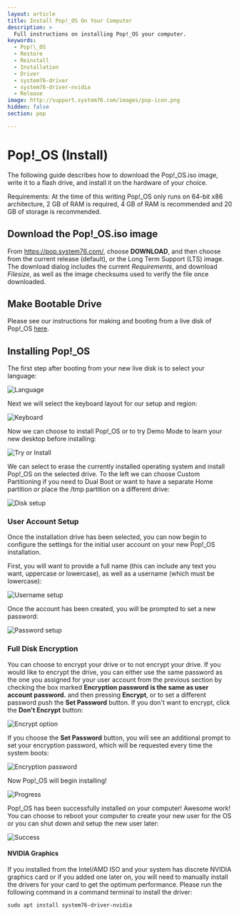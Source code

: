 ```yaml
---
layout: article
title: Install Pop!_OS On Your Computer
description: >
  Full instructions on installing Pop!_OS your computer.
keywords:
  - Pop!\_OS
  - Restore
  - Reinstall
  - Installation
  - Driver
  - system76-driver
  - system76-driver-nvidia
  - Release
image: http://support.system76.com/images/pop-icon.png
hidden: false
section: pop

---
```


# Pop!_OS (Install)

The following guide describes how to download the Pop!\_OS.iso image, write it to a flash drive, and install it on the hardware of your choice.

Requirements: At the time of this writing Pop!\_OS only runs on 64-bit x86 architecture, 2 GB of RAM is required, 4 GB of RAM is recommended and 20 GB of storage is recommended.

## Download the Pop!\_OS.iso image
From https://pop.system76.com/, choose **DOWNLOAD**, and then choose from the current release (default), or the Long Term Support (LTS) image. The download dialog includes the current _Requirements_, and download _Filesize_, as well as the image checksums used to verify the file once downloaded.

## Make Bootable Drive

Please see our instructions for making and booting from a live disk of Pop!\_OS [here](/articles/live-disk/).

## Installing Pop!\_OS

The first step after booting from your new live disk is to select your language:

![Language](/images/install-pop/1_language.png)

Next we will select the keyboard layout for our setup and region:

![Keyboard](/images/install-pop/2_keyboard.png)

Now we can choose to install Pop!\_OS or to try Demo Mode to learn your new desktop before installing:

![Try or Install](/images/install-pop/3_try_or_install.png)

We can select to erase the currently installed operating system and install Pop!\_OS on the selected drive. To the left we can choose Custom Partitioning if you need to Dual Boot or want to have a separate Home partition or place the /tmp partition on a different drive:

![Disk setup](/images/install-pop/4_disk.png)

### User Account Setup

Once the installation drive has been selected, you can now begin to configure the settings for the initial user account on your new Pop!\_OS installation.

First, you will want to provide a full name (this can include any text you want, uppercase or lowercase), as well as a username (which must be lowercase):

![Username setup](/images/install-pop/5_username.png)

Once the account has been created, you will be prompted to set a new password:

![Password setup](/images/install-pop/6_password.png)


### Full Disk Encryption

You can choose to encrypt your drive or to not encrypt your drive. If you would like to encrypt the drive, you can either use the same password as the one you assigned for your user account from the previous section by checking the box marked **Encryption password is the same as user account password.** and then pressing **Encrypt**, or to set a different password push the **Set Password** button. If you don't want to encrypt, click the **Don't Encrypt** button:

![Encrypt option](/images/install-pop/7_encrypt_notice.png)

If you choose the **Set Password** button, you will see an additional prompt to set your encryption password, which will be requested every time the system boots: 

![Encryption password](/images/install-pop/8_encryption_password.png)

Now Pop!\_OS will begin installing!

![Progress](/images/install-pop/9_progress.png)

Pop!\_OS has been successfully installed on your computer! Awesome work! You can choose to reboot your computer to create your new user for the OS or you can shut down and setup the new user later:

![Success](/images/install-pop/10_success.png)


#### NVIDIA Graphics

If you installed from the Intel/AMD ISO and your system has discrete NVIDIA graphics card or if you added one later on, you will need to manually install the drivers for your card to get the optimum performance. Please run the following command in a command terminal to install the driver:

```
sudo apt install system76-driver-nvidia
```
